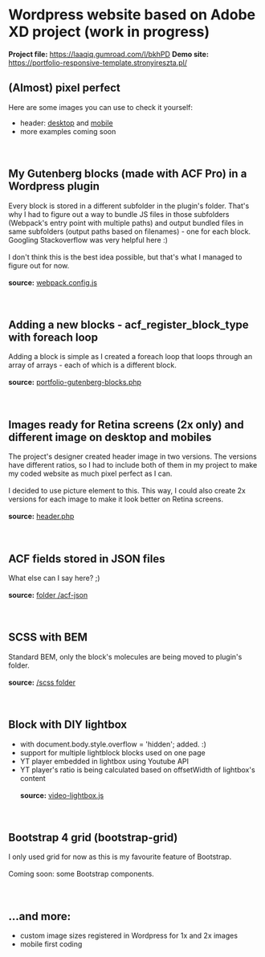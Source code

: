 # Wordpress website based on Adobe XD project (work in progress)

**Project file:** https://laaqiq.gumroad.com/l/bkhPD
**Demo site:** https://portfolio-responsive-template.stronyireszta.pl/

## (Almost) pixel perfect
Here are some images you can use to check it yourself:
- header: [desktop](https://portfolio-responsive-template.stronyireszta.pl/prtscr/header-desktop.png) and [mobile](https://portfolio-responsive-template.stronyireszta.pl/prtscr/header-mobile.png)
- more examples coming soon
<br><br><br>


## My Gutenberg blocks (made with ACF Pro) in a Wordpress plugin
Every block is stored in a different subfolder in the plugin's folder. That's why I had to figure out a way to bundle JS files in those subfolders (Webpack's entry point with multiple paths) and output bundled files in same subfolders (output paths based on filenames) - one for each block.
Googling Stackoverflow was very helpful here :)
<br><br>
I don't think this is the best idea possible, but that's what I managed to figure out for now.
<br><br>**source:** [webpack.config.js](https://github.com/mkrawczykowski/portfolio-responsive-template/blob/master/plugins/portfolio-gutenberg-blocks/webpack.config.js#L9)
<br><br><br>


## Adding a new blocks - acf_register_block_type with foreach loop
Adding a block is simple as I created a foreach loop that loops through an array of arrays - each of which is a different block.
<br><br>**source:** [portfolio-gutenberg-blocks.php](https://github.com/mkrawczykowski/portfolio-responsive-template/blob/master/plugins/portfolio-gutenberg-blocks/portfolio-gutenberg-blocks.php#L17)
<br><br><br>

## Images ready for Retina screens (2x only) and different image on desktop and mobiles
The project's designer created header image in two versions. The versions have different ratios, so I had to include both of them in my project to make my coded website as much pixel perfect as I can.
<br><br>
I decided to use picture element to this. This way, I could also create 2x versions for each image to make it look better on Retina screens.
<br><br>**source:** [header.php](https://github.com/mkrawczykowski/portfolio-responsive-template/blob/master/themes/portfolio-responsive-template/header.php#L51)
<br><br><br>

## ACF fields stored in JSON files
What else can I say here? ;)
<br><br>**source:** [folder /acf-json](https://github.com/mkrawczykowski/portfolio-responsive-template/tree/master/themes/portfolio-responsive-template/acf-json)
<br><br><br>

## SCSS with BEM
Standard BEM, only the block's molecules are being moved to plugin's folder. 
<br><br>**source:** [/scss folder](https://github.com/mkrawczykowski/portfolio-responsive-template/tree/master/themes/portfolio-responsive-template/scss)
<br><br><br>

## Block with DIY lightbox
- with document.body.style.overflow = 'hidden'; added. :)
- support for multiple lightblock blocks used on one page
- YT player embedded in lightbox using Youtube API
- YT player's ratio is being calculated based on offsetWidth of lightbox's content
<br><br>**source:** [video-lightbox.js](https://github.com/mkrawczykowski/portfolio-responsive-template/blob/master/themes/portfolio-responsive-template/js/components/video-lightbox.js)
<br><br><br>


## Bootstrap 4 grid (bootstrap-grid)
I only used grid for now as this is my favourite feature of Bootstrap.
<br><br>
Coming soon: some Bootstrap components.
<br><br><br>

## ...and more:
- custom image sizes registered in Wordpress for 1x and 2x images
- mobile first coding
